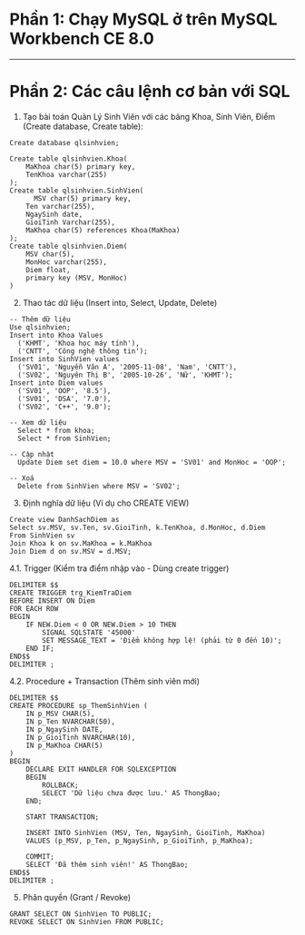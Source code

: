 # Phần 1: Chạy MySQL ở trên MySQL Workbench CE 8.0

---

# Phần 2: Các câu lệnh cơ bản với SQL

1. Tạo bài toán Quản Lý Sinh Viên với các bảng Khoa, Sinh Viên, Điểm (Create database, Create table):
```
Create database qlsinhvien;

Create table qlsinhvien.Khoa(
    MaKhoa char(5) primary key,
    TenKhoa varchar(255)
);
Create table qlsinhvien.SinhVien(
	  MSV char(5) primary key,
    Ten varchar(255),
    NgaySinh date,
    GioiTinh Varchar(255),
    MaKhoa char(5) references Khoa(MaKhoa)
);
Create table qlsinhvien.Diem(
  	MSV char(5),
    MonHoc varchar(255),
    Diem float,
    primary key (MSV, MonHoc)
)
```
2. Thao tác dữ liệu (Insert into, Select, Update, Delete)
```
-- Thêm dữ liệu
Use qlsinhvien;
Insert into Khoa Values
  ('KHMT', 'Khoa học máy tính'),
  ('CNTT', 'Công nghệ thông tin');
Insert into SinhVien values
  ('SV01', 'Nguyễn Văn A', '2005-11-08', 'Nam', 'CNTT'),
  ('SV02', 'Nguyên Thị B', '2005-10-26', 'Nữ', 'KHMT');
Insert into Diem values
  ('SV01', 'OOP', '8.5'),
  ('SV01', 'DSA', '7.0'),
  ('SV02', 'C++', '9.0');

-- Xem dữ liệu
  Select * from khoa;
  Select * from SinhVien;

-- Cập nhật
  Update Diem set diem = 10.0 where MSV = 'SV01' and MonHoc = 'OOP';

-- Xoá 
  Delete from SinhVien where MSV = 'SV02';
```
3. Định nghĩa dữ liệu (Ví dụ cho CREATE VIEW)
```
Create view DanhSachDiem as
Select sv.MSV, sv.Ten, sv.GioiTinh, k.TenKhoa, d.MonHoc, d.Diem
From SinhVien sv
Join Khoa k on sv.MaKhoa = k.MaKhoa
Join Diem d on sv.MSV = d.MSV;
```
4.1. Trigger (Kiểm tra điểm nhập vào - Dùng create trigger)
```
DELIMITER $$
CREATE TRIGGER trg_KiemTraDiem
BEFORE INSERT ON Diem
FOR EACH ROW
BEGIN
    IF NEW.Diem < 0 OR NEW.Diem > 10 THEN
        SIGNAL SQLSTATE '45000'
        SET MESSAGE_TEXT = 'Điểm không hợp lệ! (phải từ 0 đến 10)';
    END IF;
END$$
DELIMITER ;
```
4.2. Procedure + Transaction (Thêm sinh viên mới)
```
DELIMITER $$
CREATE PROCEDURE sp_ThemSinhVien (
    IN p_MSV CHAR(5),
    IN p_Ten NVARCHAR(50),
    IN p_NgaySinh DATE,
    IN p_GioiTinh NVARCHAR(10),
    IN p_MaKhoa CHAR(5)
)
BEGIN
    DECLARE EXIT HANDLER FOR SQLEXCEPTION
    BEGIN
        ROLLBACK;
        SELECT 'Dữ liệu chưa được lưu.' AS ThongBao;
    END;

    START TRANSACTION;

    INSERT INTO SinhVien (MSV, Ten, NgaySinh, GioiTinh, MaKhoa)
    VALUES (p_MSV, p_Ten, p_NgaySinh, p_GioiTinh, p_MaKhoa);

    COMMIT;
    SELECT 'Đã thêm sinh viên!' AS ThongBao;
END$$
DELIMITER ;
```
5. Phân quyền (Grant / Revoke)
```
GRANT SELECT ON SinhVien TO PUBLIC;
REVOKE SELECT ON SinhVien FROM PUBLIC;
```
